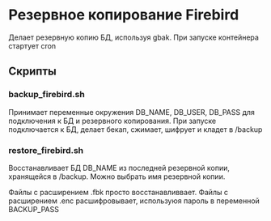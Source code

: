 # Резервное копирование Firebird

Делает резервную копию БД, используя gbak.
При запуске контейнера стартует cron

## Скрипты

### backup_firebird.sh

Принимает переменные окружения DB_NAME, DB_USER, DB_PASS для подключения к БД и резервного копирования.
При запуске подключается к БД, делает бекап, сжимает, шифрует и кладет в /backup


### restore_firebird.sh

Восстанавливает БД DB_NAME из последней резервной копии, хранящейся в /backup. Можно выбрать имя резервной копии.

Файлы с расширением .fbk просто восстанавливвает.
Файлы с расширением .enc расшифровывает, используюя пароль в переменной BACKUP_PASS
